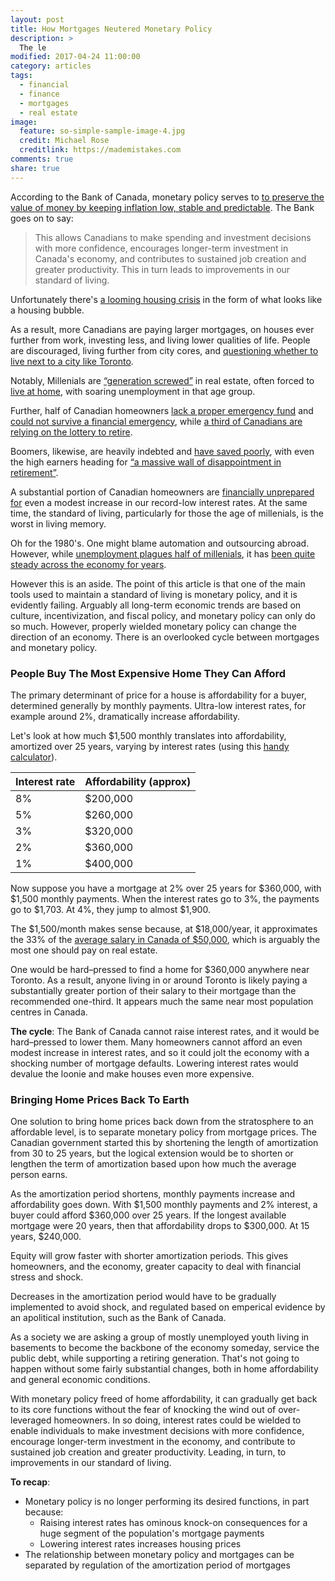 ```yaml
---
layout: post
title: How Mortgages Neutered Monetary Policy
description: >
  The le
modified: 2017-04-24 11:00:00
category: articles
tags:
  - financial
  - finance
  - mortgages
  - real estate
image:
  feature: so-simple-sample-image-4.jpg
  credit: Michael Rose
  creditlink: https://mademistakes.com
comments: true
share: true
---
```


According to the Bank of Canada, monetary policy serves to [to preserve the value of money by keeping inflation low, stable and predictable](http://www.bankofcanada.ca/core-functions/monetary-policy/).  The Bank goes on to say:

> This allows Canadians to make spending and investment decisions with more confidence, encourages longer-term investment in Canada's economy, and contributes to sustained job creation and greater productivity. This in turn leads to improvements in our standard of living.

Unfortunately there's [a looming housing crisis](http://www.cbc.ca/news/business/toronto-housing-bmo-td-1.4028032) in the form of what looks like a housing bubble.

As a result, more Canadians are paying larger mortgages, on houses ever further from work, investing less, and living lower qualities of life.  People are discouraged, living further from city cores, and [questioning whether to live next to a city like Toronto](https://www.theglobeandmail.com/news/toronto/how-employers-are-feeling-the-wrath-of-torontos-housing-bubble/article34711867/).

Notably, Millenials are [“generation screwed”](https://www.thestar.com/opinion/commentary/2017/02/22/millennials-are-generation-screwed-on-real-estate.html) in real estate, often forced to [live at home](http://fortune.com/2017/04/20/millennials-living-with-parents/), with soaring unemployment in that age group.

Further, half of Canadian homeowners [lack a proper emergency fund](http://globalnews.ca/news/3085917/nearly-half-of-canadian-homeowners-lack-proper-emergency-fund-survey/) and [could not survive a financial emergency](http://business.financialpost.com/personal-finance/canadians-raid-rainy-day-funds-but-many-still-struggle-to-cover-unexpected-costs-bmo-survey-says), while [a third of Canadians are relying on the lottery to retire](http://www.canadianbusiness.com/blogs-and-comment/retirement-lottery/).

Boomers, likewise, are heavily indebted and [have saved poorly](https://www.theglobeandmail.com/globe-investor/retirement/retire-planning/high-debt-loads-weigh-on-baby-boomers-and-their-retirement-plans/article27169889/), with even the high earners heading for [“a massive wall of disappointment in retirement”](https://www.theglobeandmail.com/globe-investor/retirement/retire-lifestyle/how-boomers-living-the-high-life-are-at-risk-in-retirement/article34394783/).

A substantial portion of Canadian homeowners are [financially unprepared for](http://www.cbc.ca/news/business/manulife-housing-debt-1.4127243) even a modest increase in our record-low interest rates.  At the same time, the standard of living, particularly for those the age of millenials, is the worst in living memory.

Oh for the 1980's.  One might blame automation and outsourcing abroad.  However, while [unemployment plagues half of millenials](http://business.financialpost.com/news/economy/canadian-millennials-still-stuck-in-the-basement-as-youth-unemployment-surges), it has [been quite steady across the economy for years](http://www.tradingeconomics.com/canada/unemployment-rate).

However this is an aside. The point of this article is that one of the main tools used to maintain a standard of living is monetary policy, and it is evidently failing.  Arguably all long-term economic trends are based on culture, incentivization, and fiscal policy, and monetary policy can only do so much.  However, properly wielded monetary policy can change the direction of an economy.  There is an overlooked cycle between mortgages and monetary policy.

### People Buy The Most Expensive Home They Can Afford

The primary determinant of price for a house is affordability for a buyer, determined generally by monthly payments.  Ultra-low interest rates, for example around 2%, dramatically increase affordability.

Let's look at how much $1,500 monthly translates into affordability, amortized over 25 years, varying by interest rates (using this [handy calculator](http://cgi.scotiabank.com/mortgage/payment/en/payment.html)).

| Interest rate | Affordability (approx) | 
| --- | --- |
| 8% | $200,000 |
| 5% | $260,000 | 
| 3% | $320,000 |
| 2% | $360,000 |
| 1% | $400,000 |

Now suppose you have a mortgage at 2% over 25 years for $360,000, with $1,500 monthly payments.  When the interest rates go to 3%, the payments go to $1,703.  At 4%, they jump to almost $1,900.

The $1,500/month makes sense because, at $18,000/year, it approximates the 33% of the [average salary in Canada of $50,000](https://careers.workopolis.com/advice/how-much-money-are-we-earning-the-average-canadian-wages-right-now/), which is arguably the most one should pay on real estate.

One would be hard–pressed to find a home for $360,000 anywhere near Toronto.  As a result, anyone living in or around Toronto is likely paying a substantially greater portion of their salary to their  mortgage than the recommended one-third.  It appears much the same near most population centres in Canada.

<b>The cycle</b>:  The Bank of Canada cannot raise interest rates, and it would be hard–pressed to lower them.  Many homeowners cannot afford an even modest increase in interest rates, and so it could jolt the economy with a shocking number of mortgage defaults.  Lowering interest rates would devalue the loonie and make houses even more expensive.

### Bringing Home Prices Back To Earth

One solution to bring home prices back down from the stratosphere to an affordable level, is to separate monetary policy from mortgage prices.  The Canadian government started this by shortening the length of amortization from 30 to 25 years, but the logical extension would be to shorten or lengthen the term of amortization based upon how much the average person earns.

As the amortization period shortens, monthly payments increase and affordability goes down.  With $1,500 monthly payments and 2% interest, a buyer could afford $360,000 over 25 years.  If the longest available mortgage were 20 years, then that affordability drops to $300,000.  At 15 years, $240,000.

Equity will grow faster with shorter amortization periods.  This gives homeowners, and the economy, greater capacity to deal with financial stress and shock.

Decreases in the amortization period would have to be gradually implemented to avoid shock, and regulated based on emperical evidence by an apolitical institution, such as the Bank of Canada.  

As a society we are asking a group of mostly unemployed youth living in basements to become the backbone of the economy someday, service the public debt, while supporting a retiring generation.  That's not going to happen without some fairly substantial changes, both in home affordability and general economic conditions.

With monetary policy freed of home affordability, it can gradually get back to its core functions without the fear of knocking the wind out of over-leveraged homeowners.  In so doing, interest rates could be wielded to enable individuals to make investment decisions with more confidence, encourage longer-term investment in the economy, and contribute to sustained job creation and greater productivity.  Leading, in turn, to improvements in our standard of living.

<b>To recap</b>:

- Monetary policy is no longer performing its desired functions, in part because:
  - Raising interest rates has ominous knock-on consequences for a huge segment of the population's mortgage payments
  - Lowering interest rates increases housing prices
- The relationship between monetary policy and mortgages can be separated by regulation of the amortization period of mortgages
